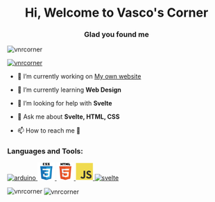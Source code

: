 <h1 align="center">Hi, Welcome to Vasco's Corner</h1>
<h3 align="center">Glad you found me</h3>

<p align="left"> <img src="https://komarev.com/ghpvc/?username=vnrcorner&label=Profile%20views&color=0e75b6&style=flat" alt="vnrcorner" /> </p>

<p align="left"> <a href="https://github.com/ryo-ma/github-profile-trophy"><img src="https://github-profile-trophy.vercel.app/?username=vnrcorner" alt="vnrcorner" /></a> </p>

- 🔭 I’m currently working on [My own website](https://vnrcorner.tech)

- 🌱 I’m currently learning **Web Design**

- 🤝 I’m looking for help with **Svelte**

- 💬 Ask me about **Svelte, HTML, CSS**

- 📫 How to reach me **👀**

<h3 align="left">Languages and Tools:</h3>
<p align="left"> <a href="https://www.arduino.cc/" target="_blank" rel="noreferrer"> <img src="https://cdn.worldvectorlogo.com/logos/arduino-1.svg" alt="arduino" width="40" height="40"/> </a> <a href="https://www.w3schools.com/css/" target="_blank" rel="noreferrer"> <img src="https://raw.githubusercontent.com/devicons/devicon/master/icons/css3/css3-original-wordmark.svg" alt="css3" width="40" height="40"/> </a> <a href="https://www.w3.org/html/" target="_blank" rel="noreferrer"> <img src="https://raw.githubusercontent.com/devicons/devicon/master/icons/html5/html5-original-wordmark.svg" alt="html5" width="40" height="40"/> </a> <a href="https://developer.mozilla.org/en-US/docs/Web/JavaScript" target="_blank" rel="noreferrer"> <img src="https://raw.githubusercontent.com/devicons/devicon/master/icons/javascript/javascript-original.svg" alt="javascript" width="40" height="40"/> </a> <a href="https://svelte.dev" target="_blank" rel="noreferrer"> <img src="https://upload.wikimedia.org/wikipedia/commons/1/1b/Svelte_Logo.svg" alt="svelte" width="40" height="40"/> </a> </p>

<p><img align="left" src="https://github-readme-stats.vercel.app/api/top-langs?username=vnrcorner&show_icons=true&locale=en&layout=compact" alt="vnrcorner" /></p>

<p>&nbsp;<img align="center" src="https://github-readme-stats.vercel.app/api?username=vnrcorner&show_icons=true&locale=en" alt="vnrcorner" /></p>
